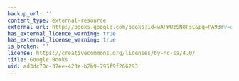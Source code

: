 ```yaml
---
backup_url: ''
content_type: external-resource
external_url: http://books.google.com/books?id=wAFWUzSN8FsC&pg=PA93#v=onepage
has_external_licence_warning: true
has_external_license_warning: true
is_broken: ''
license: https://creativecommons.org/licenses/by-nc-sa/4.0/
title: Google Books
uid: ad3dc70c-37ee-423e-b2b9-795f9f266293
---
```

